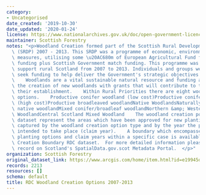 ```yaml
---
category:
- Uncategorised
date_created: '2019-10-30'
date_updated: '2020-01-24'
license: https://www.nationalarchives.gov.uk/doc/open-government-licence/version/3/
maintainer: Scottish Forestry
notes: "<p>Woodland Creation formed part of the Scottish Rural Development Programme\
  \ (SRDP) 2007 - 2013. This SRDP was a programme of economic, environmental and social\
  \ measures, utilising some \u20AC680m of European Agricultural Fund for Rural Development\
  \ funding plus Scottish Government match funding. This programme was designed to\
  \ support rural Scotland from 2007 to 2013. Individuals and groups were able to\
  \ seek funding to help deliver the Government's strategic objectives in rural Scotland.\
  \    Woodlands are a vital sustainable natural resource and funding aims to encourage\
  \ the creation of new woodlands with grants that will contribute to the cost of\
  \ their establishment.    Within Rural Priorities there are eight woodland creation\
  \ options.    Productive conifer woodland (low cost)Productive conifer woodland\
  \ (high cost)Productive broadleaved woodlandNative WoodlandsNaturally regenerated\
  \ native woodlandMixed conifer/broadleaf woodlandNorthern &amp; Western Isles Native\
  \ WoodlandCentral Scotland Mixed Woodland    The woodland creation polygons in this\
  \ dataset represent the areas which have been approved for new planting. Data is\
  \ captured by the woodland creation option type and by the year the planting is\
  \ intended to take place (claim year).    A boundary which encompasses all the new\
  \ planting options and claim years within a specific case is available in the Woodland\
  \ Creation Boundary RDC dataset.  For more detailed information please see the metadata\
  \ record on Scotland's SpatialData.gov.scot Metadata Portal.  </p>"
organization: Scottish Forestry
original_dataset_link: https://www.arcgis.com/home/item.html?id=e19945d8db6d456c9649c9b0ad23c762
records: 2213
resources: []
schema: default
title: RDC Woodland Creation Options 2007-2013
---
```


